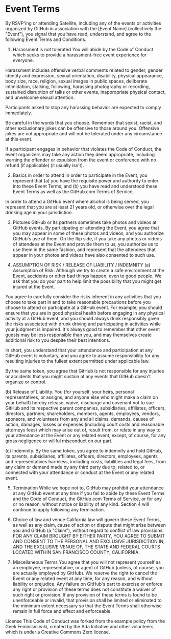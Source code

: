 # Event Terms

By RSVP'ing or attending Satellite, including any of the events or activities organized by GitHub in association with the [Event Name] (collectively the "Event"), you signal that you have read, understand, and agree to the following Event Terms and Conditions.

1. Harassment is not tolerated
You will abide by the Code of Conduct which seeks to provide a harassment-free event experience for everyone.

Harassment includes offensive verbal comments related to gender, gender identity and expression, sexual orientation, disability, physical appearance, body size, race, religion, sexual images in public spaces, deliberate intimidation, stalking, following, harassing photography or recording, sustained disruption of talks or other events, inappropriate physical contact, and unwelcome sexual attention.

Participants asked to stop any harassing behavior are expected to comply immediately.

Be careful in the words that you choose. Remember that sexist, racist, and other exclusionary jokes can be offensive to those around you. Offensive jokes are not appropriate and will not be tolerated under any circumstance at this event.

If a participant engages in behavior that violates the Code of Conduct, the event organizers may take any action they deem appropriate, including warning the offender or expulsion from the event or conference with no refund (if applicable) (it usually isn't).

2. Basics in order to attend
In order to participate in the Event, you represent that (a) you have the requisite power and authority to enter into these Event Terms, and (b) you have read and understood these Event Terms as well as the GitHub.com Terms of Service.

In order to attend a GitHub event where alcohol is being served, you represent that you are at least 21 years old, or otherwise over the legal drinking age in your jurisdiction.

3. Pictures
GitHub or its partners sometimes take photos and videos at GitHub events. By participating or attending the Event, you agree that you may appear in some of these photos and videos, and you authorize GitHub's use of them. On the flip side, if you take any photos or videos of attendees at the Event and provide them to us, you authorize us to use them in the same fashion, and represent that the attendees that appear in your photos and videos have also consented to such use.

4. ASSUMPTION OF RISK / RELEASE OF LIABILITY / INDEMNITY
(a) Assumption of Risk. Although we try to create a safe environment at the Event, accidents or other bad things happen, even to good people. We ask that you do your part to help limit the possibility that you might get injured at the Event.

You agree to carefully consider the risks inherent in any activities that you choose to take part in and to take reasonable precautions before you choose to attend or participate at a GitHub event. For example, you should ensure that you are in good physical health before engaging in any physical activity at a GitHub event, and you should always drink responsibly given the risks associated with drunk driving and participating in activities while your judgment is impaired. It's always good to remember that other event guests may be less responsible than you, and may themselves create additional risk to you despite their best intentions.

In short, you understand that your attendance and participation at any GitHub event is voluntary, and you agree to assume responsibility for any resulting injuries to the fullest extent permitted under applicable law.

By the same token, you agree that GitHub is not responsible for any injuries or accidents that you might sustain at any events that GitHub doesn't organize or control.

(b) Release of Liability. You (for yourself, your heirs, personal representatives, or assigns, and anyone else who might make a claim on your behalf) hereby release, waive, discharge and covenant not to sue GitHub and its respective parent companies, subsidiaries, affiliates, officers, directors, partners, shareholders, members, agents, employees, vendors, sponsors, and volunteers from any and all claims, demands, causes of action, damages, losses or expenses (including court costs and reasonable attorneys fees) which may arise out of, result from, or relate in any way to your attendance at the Event or any related event, except, of course, for any gross negligence or willful misconduct on our part.

(c) Indemnity. By the same token, you agree to indemnify and hold GitHub, its parents, subsidiaries, affiliates, officers, directors, employees, agents and representatives harmless, including costs, liabilities and legal fees, from any claim or demand made by any third party due to, related to, or connected with your attendance or conduct at the Event or any related event.

5. Termination
While we hope not to, GitHub may prohibit your attendance at any GitHub event at any time if you fail to abide by these Event Terms and the Code of Conduct, the GitHub.com Terms of Service, or for any or no reason, without notice or liability of any kind. Section 4 will continue to apply following any termination.

6. Choice of law and venue
California law will govern these Event Terms, as well as any claim, cause of action or dispute that might arise between you and GitHub (a "Claim"), without regard to conflict of law provisions. FOR ANY CLAIM BROUGHT BY EITHER PARTY, YOU AGREE TO SUBMIT AND CONSENT TO THE PERSONAL AND EXCLUSIVE JURISDICTION IN, AND THE EXCLUSIVE VENUE OF, THE STATE AND FEDERAL COURTS LOCATED WITHIN SAN FRANCISCO COUNTY, CALIFORNIA.

7. Miscellaneous Terms
You agree that you will not represent yourself as an employee, representative, or agent of GitHub (unless, of course, you are actually employed by GitHub). We reserve the right to cancel the Event or any related event at any time, for any reason, and without liability or prejudice. Any failure on GitHub's part to exercise or enforce any right or provision of these terms does not constitute a waiver of such right or provision. If any provision of these terms is found to be unenforceable or invalid, that provision shall be limited or eliminated to the minimum extent necessary so that the Event Terms shall otherwise remain in full force and effect and enforceable.

License
This Code of Conduct was forked from the example policy from the Geek Feminism wiki, created by the Ada Initiative and other volunteers. which is under a Creative Commons Zero license.
